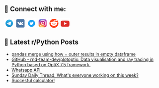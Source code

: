 ## 🔎 Connect with me:
[<img src="https://github.com/bullbesh/bullbesh/blob/main/images/Telegram.png" width="32" height="32" />](https://t.me/bullbesh)
[<img src="https://github.com/bullbesh/bullbesh/blob/main/images/VK.png" width="32" height="32" />](https://vk.com/bullbesh)
[<img src="https://github.com/bullbesh/bullbesh/blob/main/images/Twitter.png" width="32" height="32" />](https://twitter.com/bullbesh1)
[<img src="https://github.com/bullbesh/bullbesh/blob/main/images/Instagram.png" width="32" height="32" />](https://www.instagram.com/bullbesh)
[<img src="https://github.com/bullbesh/bullbesh/blob/main/images/Reddit.png" width="32" height="32" />](https://www.reddit.com/user/bullbesh)
[<img src="https://github.com/bullbesh/bullbesh/blob/main/images/YouTube.png" width="32" height="32" />](https://www.youtube.com/channel/UCtfjRs6uzgq5mfm8S06WTcg)

## 📕 Latest r/Python Posts
<!-- BLOG-POST-LIST:START -->
- [pandas merge using how = outer results in empty dataframe](https://www.reddit.com/r/Python/comments/yhbobd/pandas_merge_using_how_outer_results_in_empty/)
- [GitHub - rnd-team-dev/plotoptix: Data visualisation and ray tracing in Python based on OptiX 7.5 framework.](https://www.reddit.com/r/Python/comments/yh9t25/github_rndteamdevplotoptix_data_visualisation_and/)
- [Whatsapp API](https://www.reddit.com/r/Python/comments/yh1wgj/whatsapp_api/)
- [Sunday Daily Thread: What&#39;s everyone working on this week?](https://www.reddit.com/r/Python/comments/ygz33h/sunday_daily_thread_whats_everyone_working_on/)
- [Succesful calculator!](https://www.reddit.com/r/Python/comments/ygu0z7/succesful_calculator/)
<!-- BLOG-POST-LIST:END -->
